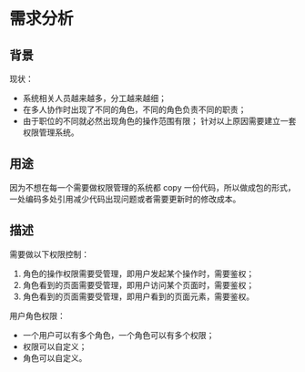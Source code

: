 # 需求分析

## 背景
现状：
- 系统相关人员越来越多，分工越来越细；
- 在多人协作时出现了不同的角色，不同的角色负责不同的职责；
- 由于职位的不同就必然出现角色的操作范围有限；
针对以上原因需要建立一套权限管理系统。

## 用途
因为不想在每一个需要做权限管理的系统都 copy 一份代码，所以做成包的形式，一处编码多处引用减少代码出现问题或者需要更新时的修改成本。

## 描述
需要做以下权限控制：
1. 角色的操作权限需要受管理，即用户发起某个操作时，需要鉴权；
2. 角色看到的页面需要受管理，即用户访问某个页面时，需要鉴权；
3. 角色看到的页面需要受管理，即用户看到的页面元素，需要鉴权。

用户角色权限：
- 一个用户可以有多个角色，一个角色可以有多个权限；
- 权限可以自定义；
- 角色可以自定义。
